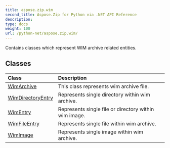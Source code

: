```yaml
---
title: aspose.zip.wim
second_title: Aspose.Zip for Python via .NET API Reference
description: 
type: docs
weight: 100
url: /python-net/aspose.zip.wim/
---
```



Contains classes which represent WIM archive related entities.

## Classes
| Class | Description |
| :- | :- |
|[WimArchive](/zip/python-net/aspose.zip.wim/wimarchive/)|This class represents wim archive file.|
|[WimDirectoryEntry](/zip/python-net/aspose.zip.wim/wimdirectoryentry/)|Represents single directory within wim archive.|
|[WimEntry](/zip/python-net/aspose.zip.wim/wimentry/)|Represents single file or directory within wim image.|
|[WimFileEntry](/zip/python-net/aspose.zip.wim/wimfileentry/)|Represents single file within wim archive.|
|[WimImage](/zip/python-net/aspose.zip.wim/wimimage/)|Represents single image within wim archive.|
